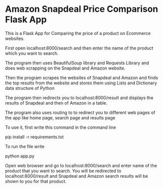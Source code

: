 <h1>Amazon Snapdeal Price Comparison Flask App</h1>

This is a Flask App for Comparing the price of a product on Ecommerce websites. 

First open localhost:8000/search and then enter the name of the product which you want to search. 

The program then uses BeautifulSoup library and Requests Library and does web scrapping on the Snapdeal and Amazon website.

Then the program scrapes the websites of Snapdeal and Amazon and finds the top results from the website and stores them using Lists and Dictionary data structure of Python

The program then redirects you to localhost:8000/result and displays the results of Snapdeal and then of Amazon in a table.

The program also uses routing to to redirect you to different web pages of the app like home page, search page and results page

To use it, first write this command in the command line

pip install -r requirements.txt

To run the file write

python app.py

Open web browser and go to localhost:8000/search and enter name of the product that you want to search.
You will be redirected to localhost:8000/result and Snapdeal and Amazon search results will be shown to you for that product.
